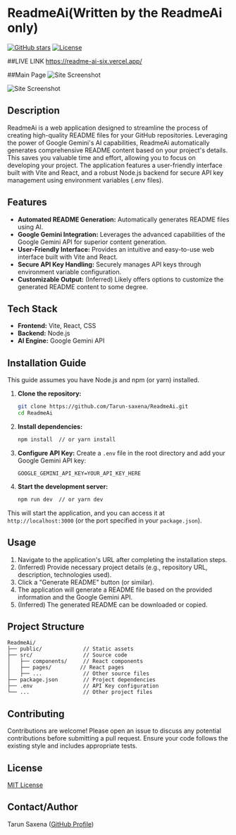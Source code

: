# ReadmeAi(Written by the ReadmeAi only)

[![GitHub stars](https://img.shields.io/github/stars/Tarun-saxena/ReadmeAi?style=social)](https://github.com/Tarun-saxena/ReadmeAi)
[![License](https://img.shields.io/badge/License-MIT-blue.svg)](https://opensource.org/licenses/MIT)  <!-- Assuming MIT license; adjust if different -->

##LIVE LINK 
https://readme-ai-six.vercel.app/




##Main Page
![Site Screenshot](https://i.postimg.cc/vTBdGn7W/Screenshot-2025-09-13-192941.png)


![Site Screenshot](https://i.postimg.cc/pr6Mrdk3/Screenshot-2025-09-13-190134.png)


## Description

ReadmeAi is a web application designed to streamline the process of creating high-quality README files for your GitHub repositories.  Leveraging the power of Google Gemini's AI capabilities, ReadmeAi automatically generates comprehensive README content based on your project's details. This saves you valuable time and effort, allowing you to focus on developing your project. The application features a user-friendly interface built with Vite and React, and a robust Node.js backend for secure API key management using environment variables (.env files).


## Features

* **Automated README Generation:** Automatically generates README files using AI.
* **Google Gemini Integration:** Leverages the advanced capabilities of the Google Gemini API for superior content generation.
* **User-Friendly Interface:**  Provides an intuitive and easy-to-use web interface built with Vite and React.
* **Secure API Key Handling:**  Securely manages API keys through environment variable configuration.
* **Customizable Output:** (Inferred)  Likely offers options to customize the generated README content to some degree.


## Tech Stack

* **Frontend:** Vite, React, CSS
* **Backend:** Node.js
* **AI Engine:** Google Gemini API


## Installation Guide

This guide assumes you have Node.js and npm (or yarn) installed.

1. **Clone the repository:**
   ```bash
   git clone https://github.com/Tarun-saxena/ReadmeAi.git
   cd ReadmeAi
   ```

2. **Install dependencies:**
   ```bash
   npm install  // or yarn install
   ```

3. **Configure API Key:** Create a `.env` file in the root directory and add your Google Gemini API key:
   ```
   GOOGLE_GEMINI_API_KEY=YOUR_API_KEY_HERE
   ```

4. **Start the development server:**
   ```bash
   npm run dev  // or yarn dev
   ```

This will start the application, and you can access it at `http://localhost:3000` (or the port specified in your `package.json`).


## Usage

1.  Navigate to the application's URL after completing the installation steps.
2.  (Inferred) Provide necessary project details (e.g., repository URL, description, technologies used).
3.  Click a "Generate README" button (or similar).
4.  The application will generate a README file based on the provided information and the Google Gemini API.
5.  (Inferred)  The generated README can be downloaded or copied.


## Project Structure

```
ReadmeAi/
├── public/             // Static assets
├── src/                // Source code
│   ├── components/     // React components
│   ├── pages/         // React pages
│   ├── ...             // Other source files
├── package.json        // Project dependencies
├── .env                // API Key configuration
└── ...                 // Other project files
```


## Contributing

Contributions are welcome!  Please open an issue to discuss any potential contributions before submitting a pull request.  Ensure your code follows the existing style and includes appropriate tests.


## License

[MIT License](https://opensource.org/licenses/MIT) <!-- This is an assumption, please verify the actual license -->


## Contact/Author

Tarun Saxena ([GitHub Profile](https://github.com/Tarun-saxena))
